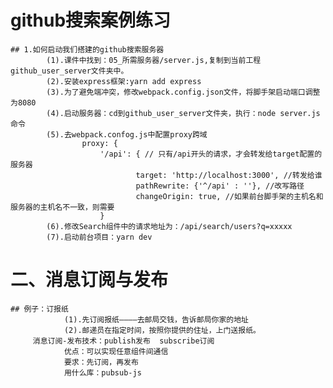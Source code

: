 # github搜索案例练习
	## 1.如何启动我们搭建的github搜索服务器
			(1).课件中找到：05_所需服务器/server.js,复制到当前工程github_user_server文件夹中。
			(2).安装express框架:yarn add express
			(3).为了避免端冲突，修改webpack.config.json文件，将脚手架启动端口调整为8080
			(4).启动服务器：cd到github_user_server文件夹，执行：node server.js命令
			(5).去webpack.confog.js中配置proxy跨域
					proxy: {
						'/api': { // 只有/api开头的请求，才会转发给target配置的服务器
								target: 'http://localhost:3000', //转发给谁
								pathRewrite: {'^/api' : ''}, //改写路径
								changeOrigin: true, //如果前台脚手架的主机名和服务器的主机名不一致，则需要
						}
			(6).修改Search组件中的请求地址为：/api/search/users?q=xxxxx
			(7).启动前台项目：yarn dev

# 二、消息订阅与发布
	## 例子：订报纸
				(1).先订阅报纸————去邮局交钱，告诉邮局你家的地址
				(2).邮递员在指定时间，按照你提供的住址，上门送报纸。
		 消息订阅-发布技术：publish发布  subscribe订阅
		 		优点：可以实现任意组件间通信
				要求：先订阅，再发布
				用什么库：pubsub-js
				

		 
			
